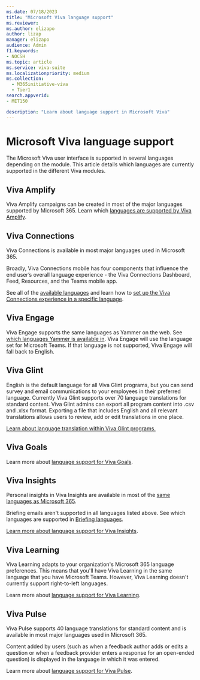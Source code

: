 ```yaml
---
ms.date: 07/18/2023
title: "Microsoft Viva language support"
ms.reviewer: 
ms.author: elizapo
author: lizap
manager: elizapo
audience: Admin
f1.keywords:
- NOCSH
ms.topic: article
ms.service: viva-suite
ms.localizationpriority: medium
ms.collection:
  - M365initiative-viva
  - Tier1
search.appverid:
- MET150

description: "Learn about language support in Microsoft Viva"
---
```

# Microsoft Viva language support
  
The Microsoft Viva user interface is supported in several languages depending on the module. This article details which languages are currently supported in  the different Viva modules.


## Viva Amplify
Viva Amplify campaigns can be created in most of the major languages supported by Microsoft 365. Learn which [languages are supported by Viva Amplify](/viva/amplify/viva-amplify-supported-languages).

## Viva Connections
Viva Connections is available in most major languages used in Microsoft 365. 

Broadly, Viva Connections mobile has four components that influence the end user’s overall language experience - the Viva Connections Dashboard, Feed, Resources, and the Teams mobile app.

See all of the [available languages](/viva/connections/viva-connections-language#available-languages) and learn how to [set up the Viva Connections experience in a specific language](/viva/connections/viva-connections-language).

## Viva Engage
Viva Engage supports the same languages as Yammer on the web. See [which languages Yammer is available in](https://support.microsoft.com/office/14dd5886-d48d-4d6d-a583-4273a2538540). Viva Engage will use the language set for Microsoft Teams. If that language is not supported, Viva Engage will fall back to English.

## Viva Glint
English is the default language for all Viva Glint programs, but you can send survey and email communications to your employees in their preferred language. Currently Viva Glint supports over 70 language translations for standard content. Viva Glint admins can export all program content into .csv and .xlsx format. Exporting a file that includes English and all relevant translations allows users to review, add or edit translations in one place. 

[Learn about language translation within Viva Glint programs.](https://go.microsoft.com/fwlink/?linkid=2238340)

## Viva Goals 
Learn more about [language support for Viva Goals](/viva/goals/viva-goals-language-support).

## Viva Insights 

<!--**Teams app + Personal**-->

Personal insights in Viva Insights are available in most of the [same languages as Microsoft 365](https://support.microsoft.com/office/what-languages-is-office-available-in-26d30382-9fba-45dd-bf55-02ab03e2a7ec).

Briefing emails aren't supported in all languages listed above. See which languages are supported in [Briefing languages](/viva/insights/personal/briefing/be-languages).

[Learn more about language support for Viva Insights](/viva/insights/personal/overview/plans-environments#language-support).

<!--**Advanced**

[Learn more about language support and guidelines for Advanced insights](/viva/insights/overview/supported-languages).-->

## Viva Learning
Viva Learning adapts to your organization's Microsoft 365 language preferences. This means that you'll have Viva Learning in the same language that you have Microsoft Teams. However, Viva Learning doesn't currently support right-to-left languages.

Learn more about [language support for Viva Learning](/viva/learning/viva-learning-supported-languages).

## Viva Pulse
Viva Pulse supports 40 language translations for standard content and is available in most major languages used in Microsoft 365.

Content added by users (such as when a feedback author adds or edits a question or when a feedback provider enters a response for an open-ended question) is displayed in the language in which it was entered.

Learn more about [language support for Viva Pulse](/Viva/pulse/get-started/supported-languages).
